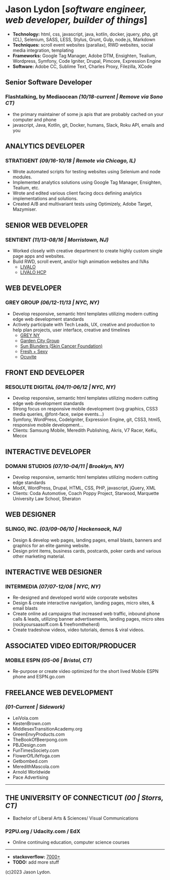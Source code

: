 # Jason Lydon [*software engineer, web developer, builder of things*]

- **Technology:** html, css, javascript, java, kotlin, docker, jquery, php, git (CL), Selenium, SASS, LESS, Stylus, Grunt, Gulp, node.js, Markdown
- **Techniques:**  scroll event websites (parallax), RWD websites, social media integration, templating
- **Frameworks:** Google Tag Manager, Adobe DTM, Ensighten, Tealium, Wordpress, Symfony, Code Igniter, Drupal, Pimcore, Expression Engine
- **Software:** Adobe CC, Sublime Text, Charles Proxy, Filezilla, XCode

## Senior Software Developer
### Flashtalking, by Mediaocean *(10/18-current | Remove via Sono CT)*

- the primary maintainer of some js apis that are probably cached on your computer and phone
- javascript, Java, Kotlin, git, Docker, humans, Slack, Roku API, emails and you

## ANALYTICS DEVELOPER
### STRATIGENT *(09/16-10/18 | Remote via Chicago, IL)*
 	
- Wrote automated scripts for testing websites using Selenium and node modules.
- Implemented analytics solutions using Google Tag Manager, Ensighten, Tealium, etc.
- Wrote and edited various client facing docs defining analytics implementations and solutions.
- Created A/B and multivariant tests using Optimizely, Adobe Target, Mazymiser.

## SENIOR WEB DEVELOPER
### SENTIENT *(11/13-08/16 | Morristown, NJ)*
 	
- Worked closely with creative department to create highly custom single page apps and websites.
- Build RWD, scroll event, and/or high animation websites and IVAs
	- [LIVALO](http://livalo.com)
	- [LIVALO HCP](http://livalohcp.com)

## WEB DEVELOPER
### GREY GROUP *(06/12-11/13 | NYC, NY)*
	
- Develop responsive, semantic html templates utilizing modern cutting edge web development standards
- Actively participate with Tech Leads, UX, creative and production to help plan projects, user interface, creative and timelines
	- [GREY NY](http://greyny.com)
	- [Garden City Group](http://www.gcginc.com/)
	- [Sun Blunders (Skin Cancer Foundation)](http://sunblunders.org)
	- [Fresh + Sexy](http://freshandsexy.com)
	- [Ocuvite](http://ocuvite.com)

## FRONT END DEVELOPER
### RESOLUTE DIGITAL *(04/11-06/12 | NYC, NY)*
	
- Develop responsive, semantic html templates utilizing modern cutting edge web development standards
- Strong focus on responsive mobile development (svg graphics, CSS3 media queries, @font-face, swipe events...)
- Symfony, WordPress, CodeIgniter, Expression Engine, git, CSS3, html5, responsive mobile development...
- Clients: Samsung Mobile, Meredith Publishing, Akris, V7 Racer, KeKu, Mecox

## INTERACTIVE DEVELOPER
### DOMANI STUDIOS *(07/10-04/11 | Brooklyn, NY)*
	
- Develop responsive, semantic html templates utilizing modern cutting edge standards
- ModX, WordPress, Drupal, HTML, CSS, PHP, javascript, jQuery, XML
- Clients: Coda Automotive, Coach Poppy Project, Starwood, Marquette University Law School, Sheraton

## WEB DESIGNER
### SLINGO, INC. *(03/09-06/10 | Hackensack, NJ)*
	
- Design &amp; develop web pages, landing pages, email blasts, banners and graphics for an elite gaming website.
- Design print items, business cards, postcards, poker cards and various other marketing material.

## INTERACTIVE WEB DESIGNER
### INTERMEDIA *(07/07-12/08 | NYC, NY)*
	
- Re-designed and developed world wide corporate websites
- Design &amp; create interactive navigation, landing pages, micro sites,  &amp; email blasts
- Create online ad campaigns that increased web traffic, inbound phone calls &amp; leads, utilizing banner advertisements, landing pages, micro sites (rockyoursaasoff.com &amp; freefromtheherd)
- Create tradeshow videos, video tutorials, demos &amp; viral videos.

## ASSOCIATED VIDEO EDITOR/PRODUCER
### MOBILE ESPN *(05-06 | Bristol, CT)*
	
- Re-purpose or create video optimized for the short lived Mobile ESPN phone and ESPN.go.com

## FREELANCE WEB DEVELOPMENT
### *(01-Current | Sidework)*
	
- LeiVola.com
- KestenBrown.com
- MiddlesexTransitionAcademy.org
- GreenEnvyProducts.com
- TheBookOfBeerpong.com
- PBJDesign.com
- FunTimesSociety.com
- FlowerOfLifeYoga.com
- Getbombed.com
- MeredithMascola.com
- Arnold Worldwide
- Pace Advertising

---

## THE UNIVERSITY OF CONNECTICUT *(00 | Storrs, CT)*
	
- Bachelor of Liberal Arts &amp; Sciences/ Visual Communications

### P2PU.org / Udacity.com / EdX</h3>
	
- Online continuing education, computer science courses

---

- **stackoverflow:** [7000+](https://stackoverflow.com/users/1588819/jason-lydon)
- **TODO:** add more stuff

(c)2023 Jason Lydon.